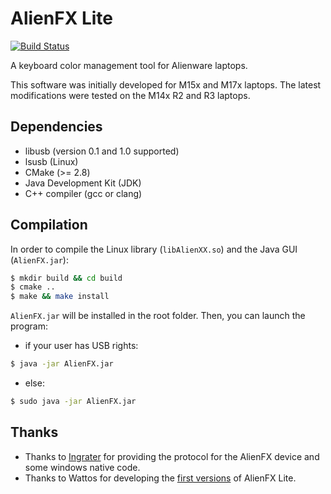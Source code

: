 AlienFX Lite
============

[![Build Status](https://travis-ci.org/bchretien/AlienFxLite.svg?branch=master)](https://travis-ci.org/bchretien/AlienFxLite)

A keyboard color management tool for Alienware laptops.

This software was initially developed for M15x and M17x laptops. The latest
modifications were tested on the M14x R2 and R3 laptops.

## Dependencies

* libusb (version 0.1 and 1.0 supported)
* lsusb (Linux)
* CMake (>= 2.8)
* Java Development Kit (JDK)
* C++ compiler (gcc or clang)

## Compilation

In order to compile the Linux library (`libAlienXX.so`) and the Java GUI (`AlienFX.jar`):

```sh
$ mkdir build && cd build
$ cmake ..
$ make && make install
```

`AlienFX.jar` will be installed in the root folder. Then, you can launch the program:

  * if your user has USB rights:

```sh
$ java -jar AlienFX.jar
```

  * else:

```sh
$ sudo java -jar AlienFX.jar
```

## Thanks

* Thanks to [Ingrater][1] for providing the protocol for the AlienFX device and
  some windows native code.
* Thanks to Wattos for developing the [first versions][2] of AlienFX Lite.


[1]: http://3d.benjamin-thaut.de/
[2]: http://forum.notebookreview.com/alienware/458528-alienfx-lite-linux-windows-alienfx-tool.html

